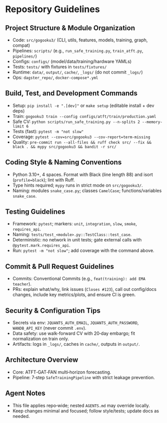 # Repository Guidelines

## Project Structure & Module Organization
- Code: `src/gogooku3/` (CLI, utils, features, models, training, graph, compat)
- Pipelines: `scripts/` (e.g., `run_safe_training.py`, `train_atft.py`, `pipelines/`)
- Configs: `configs/` (model/data/training/hardware YAMLs)
- Tests: `tests/` with fixtures in `tests/fixtures/`
- Runtime: `data/`, `output/`, `cache/`, `_logs/` (do not commit `_logs/`)
- Ops: `dagster_repo/`, `docker-compose*.yml`

## Build, Test, and Development Commands
- Setup: `pip install -e ".[dev]"` or `make setup` (editable install + dev deps)
- Train: `gogooku3 train --config configs/atft/train/production.yaml`
- Safe CV: `python scripts/run_safe_training.py --n-splits 2 --memory-limit 6`
- Tests (fast): `pytest -m "not slow"`
- Coverage: `pytest --cov=src/gogooku3 --cov-report=term-missing`
- Quality: `pre-commit run --all-files && ruff check src/ --fix && black . && mypy src/gogooku3 && bandit -r src/`

## Coding Style & Naming Conventions
- Python 3.10+, 4 spaces. Format with Black (line length 88) and isort (`profile=black`); lint with Ruff.
- Type hints required; `mypy` runs in strict mode on `src/gogooku3/`.
- Naming: modules `snake_case.py`; classes `CamelCase`; functions/variables `snake_case`.

## Testing Guidelines
- Framework: `pytest`; markers: `unit`, `integration`, `slow`, `smoke`, `requires_api`.
- Naming: `tests/test_<module>.py::TestClass::test_case`.
- Deterministic: no network in unit tests; gate external calls with `@pytest.mark.requires_api`.
- Run: `pytest -m "not slow"`; add coverage with the command above.

## Commit & Pull Request Guidelines
- Commits: Conventional Commits (e.g., `feat(training): add EMA teacher`).
- PRs: explain what/why, link issues (`Closes #123`), call out config/docs changes, include key metrics/plots, and ensure CI is green.

## Security & Configuration Tips
- Secrets via env: `JQUANTS_AUTH_EMAIL`, `JQUANTS_AUTH_PASSWORD`, `WANDB_API_KEY` (never commit `.env`).
- Data safety: use walk-forward CV with 20‑day embargo; fit normalization on train only.
- Artifacts: logs in `_logs/`, caches in `cache/`, outputs in `output/`.

## Architecture Overview
- Core: ATFT‑GAT‑FAN multi‑horizon forecasting.
- Pipeline: 7‑step `SafeTrainingPipeline` with strict leakage prevention.

## Agent Notes
- This file applies repo‑wide; nested `AGENTS.md` may override locally.
- Keep changes minimal and focused; follow style/tests; update docs as needed.
